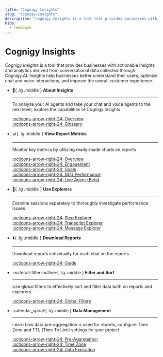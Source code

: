 ```yaml
---
title: "Cognigy Insights"
slug: "cognigy-insights"
description: "Cognigy Insights is a tool that provides businesses with actionable insights and analytics derived from conversational data collected through Cognigy.AI. Insights help businesses better understand their users, optimize chat and voice interactions, and improve the overall customer experience."
hide:
  - feedback
---
```


# Cognigy Insights

_Cognigy Insights_ is a tool that provides businesses with actionable insights and analytics derived from conversational data collected through Cognigy.AI.
Insights help businesses better understand their users, optimize chat and voice interactions, and improve the overall customer experience.

<div class="grid cards" markdown>

-   :wave:{ .lg .middle } __About Insights__

    ---

    To analyze your AI agents and take your chat and voice agents to the next level, explore the capabilities of Cognigy Insights

    [:octicons-arrow-right-24: Overview](overview.md)<br>
    [:octicons-arrow-right-24: Glossary](glossary.md)

-   :bar_chart:{ .lg .middle } __View Report Metrics__

    ---

    Monitor key metrics by utilizing ready-made charts on reports

    [:octicons-arrow-right-24: Overview](reports/overview.md)<br>
    [:octicons-arrow-right-24: Engagement](reports/engagement.md)<br>
    [:octicons-arrow-right-24: Goals](reports/goals.md)<br>
    [:octicons-arrow-right-24: NLU Performance](reports/nlu-performance.md)<br>
    [:octicons-arrow-right-24: Live Agent (Beta)](reports/live-agent.md)<br>

-   :telescope:{ .lg .middle } __Use Explorers__

    ---

    Examine sessions separately to thoroughly investigate performance issues

    [:octicons-arrow-right-24: Step Explorer](explorers/step.md)<br>
    [:octicons-arrow-right-24: Transcript Explorer](explorers/transcript.md)<br>
    [:octicons-arrow-right-24: Message Explorer](explorers/message.md)

-   :arrow_down:{ .lg .middle } __Download Reports__

    ---

    Download reports individually for each chat on the reports

    [:octicons-arrow-right-24: Guide](download-reports.md)

-   :material-filter-outline:{ .lg .middle } __Filter and Sort__

    ---

    Use global filters to effectively sort and filter data both on reports and explorers

    [:octicons-arrow-right-24: Global Filters](global-filters.md)

-   :calendar_spiral:{ .lg .middle } __Data Management__

    ---

    Learn how data pre-aggregation is used for reports, configure Time Zone and TTL (Time To Live) settings for your project

    [:octicons-arrow-right-24: Pre-Aggregation](data-management/pre-aggregation.md)<br>
    [:octicons-arrow-right-24: Time Zone](data-management/time-zone.md)<br>
    [:octicons-arrow-right-24: Data Expiration](data-management/ttl.md)

</div>
